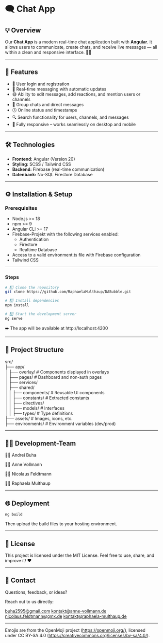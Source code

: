 # 🗨️ Chat App

## 💡 Overview
Our **Chat App** is a modern real-time chat application built with **Angular**.
It allows users to communicate, create chats, and receive live messages — all within a clean and responsive interface. 💬✨

---

## 🚀 Features
- 🔐 User login and registration  
- 💬 Real-time messaging with automatic updates 
- 😄 Ability to edit messages, add reactions, and mention users or channels
- 👥 Group chats and direct messages  
- 🕓 Online status and timestamps 
- 🔍 Search functionality for users, channels, and messages
- 📱 Fully responsive – works seamlessly on desktop and mobile  

---

## 🛠️ Technologies
- **Frontend:** Angular (Version 20)  
- **Styling:** SCSS / Tailwind CSS  
- **Backend:** Firebase (real-time communication)
- **Datenbank:** No-SQL Firestore Database

---

## ⚙️ Installation & Setup

### Prerequisites

- Node.js >= 18
- npm >= 9
- Angular CLI >= 17
- Firebase-Projekt with the following services enabled:
    - Authentication
    - Firestore
    - Realtime Database
- Access to a valid environment.ts file with Firebase configuration
- Tailwind CSS

---

### Steps
```bash
# 1️⃣ Clone the repository
git clone https://github.com/RaphaelaMulthaup/DABubble.git

# 2️⃣ Install dependencies
npm install

# 3️⃣ Start the development server
ng serve
```

➡️ The app will be available at http://localhost:4200

---

## 🧰 Project Structure

src/<br>
 ├── app/<br>
 │   ├── overlay/         # Components displayed in overlays<br>
 │   ├── pages/           # Dashboard and non-auth pages<br>
 │   ├── services/        <br>
 │   ├── shared/<br>
 │   │   ├── components/  # Reusable UI components<br>
 │   │   ├── constants/   # Extracted constants<br>
 │   │   ├── directives/<br>
 │   │   ├── models/      # Interfaces<br>
 │   │   ├── types/       # Type definitions<br>
 ├── assets/              # Images, icons, etc.<br>
 ├── environments/        # Environment variables (dev/prod)<br>

---

## 👩‍💻 Development-Team

👨‍💻 Andrei Buha

👩‍💻 Anne Vollmann

👨‍💻 Nicolaus Feldtmann

👩‍💻 Raphaela Multhaup

---

## 🌐 Deployment

```bash
ng build
```
Then upload the build files to your hosting environment.

---

## 📄 License

This project is licensed under the MIT License.
Feel free to use, share, and improve it! ❤️

---

## 💬 Contact

Questions, feedback, or ideas?

Reach out to us directly:

buha2595@gmail.com
kontakt@anne-vollmann.de
nicolaus.feldtmann@gmx.de
kontakt@raphaela-multhaup.de

---

Emojis are from the OpenMoji project (https://openmoji.org/), licensed under CC BY-SA 4.0 (https://creativecommons.org/licenses/by-sa/4.0/).